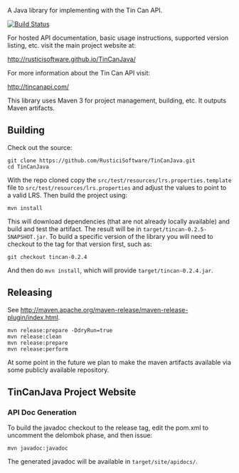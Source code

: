 A Java library for implementing with the Tin Can API.

[![Build Status](https://travis-ci.org/RusticiSoftware/TinCanJava.png)](https://travis-ci.org/RusticiSoftware/TinCanJava)

For hosted API documentation, basic usage instructions, supported version listing, etc. visit the main project website at:

http://rusticisoftware.github.io/TinCanJava/

For more information about the Tin Can API visit:

http://tincanapi.com/

This library uses Maven 3 for project management, building, etc. It outputs Maven artifacts.

Building
--------

Check out the source:

    git clone https://github.com/RusticiSoftware/TinCanJava.git
    cd TinCanJava

With the repo cloned copy the `src/test/resources/lrs.properties.template` file
to `src/test/resources/lrs.properties` and adjust the values to point to a valid LRS. Then
build the project using:

    mvn install

This will download dependencies (that are not already locally available) and build and test the
artifact. The result will be in `target/tincan-0.2.5-SNAPSHOT.jar`. To build a specific version
of the library you will need to checkout to the tag for that version first, such as:

    git checkout tincan-0.2.4

And then do `mvn install`, which will provide `target/tincan-0.2.4.jar`.

Releasing
---------

See http://maven.apache.org/maven-release/maven-release-plugin/index.html.

    mvn release:prepare -DdryRun=true
    mvn release:clean
    mvn release:prepare
    mvn release:perform

At some point in the future we plan to make the maven artifacts available via some publicly
available repository.
## TinCanJava Project Website

### API Doc Generation

To build the javadoc checkout to the release tag, edit the pom.xml to uncomment the delombok phase, and then issue:

    mvn javadoc:javadoc

The generated javadoc will be available in `target/site/apidocs/`.
